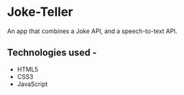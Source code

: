 # Joke-Teller
An app that combines a Joke API, and a speech-to-text API.

## Technologies used -
* HTML5
* CSS3
* JavaScript
